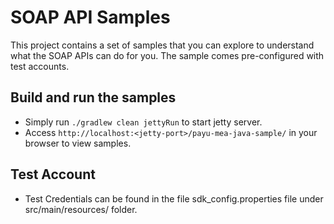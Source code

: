 SOAP API Samples
===================

This project contains a set of samples that you can explore to understand what the SOAP APIs can do for you. The sample comes pre-configured with test accounts.

Build and run the samples
--------------------------

  * Simply run `./gradlew clean jettyRun` to start jetty server.
  * Access `http://localhost:<jetty-port>/payu-mea-java-sample/` in your browser to view samples.

Test Account
------------

   * Test Credentials can be found in the file sdk_config.properties file under src/main/resources/ folder.
